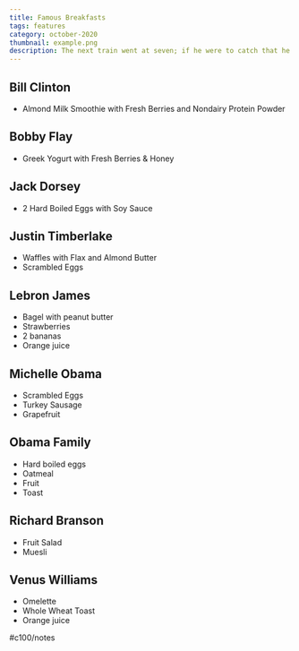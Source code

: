 ```yaml
---
title: Famous Breakfasts
tags: features
category: october-2020
thumbnail: example.png
description: The next train went at seven; if he were to catch that he would have to rush like mad and the collection of samples was still not packed, and he did not at all feel particularly fresh and lively. And even if he did catch the train he would not avoid his boss's anger as the office assistant would have been there to see the five o'clock train go, he would have put in his report about Gregor's not being there a long time ago.
---
```


## Bill Clinton
* Almond Milk Smoothie with Fresh Berries and Nondairy Protein Powder

## Bobby Flay
* Greek Yogurt with Fresh Berries & Honey

## Jack Dorsey
* 2 Hard Boiled Eggs with Soy Sauce

## Justin Timberlake
* Waffles with Flax and Almond Butter
* Scrambled Eggs

## Lebron James
* Bagel with peanut butter
* Strawberries
* 2 bananas
* Orange juice

## Michelle Obama
* Scrambled Eggs
* Turkey Sausage
* Grapefruit

## Obama Family
* Hard boiled eggs
* Oatmeal
* Fruit
* Toast

## Richard Branson
* Fruit Salad
* Muesli

## Venus Williams
* Omelette
* Whole Wheat Toast
* Orange juice

#c100/notes